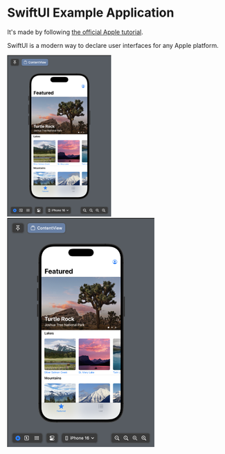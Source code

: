 # SwiftUI Example Application

It's made by following [the official Apple tutorial](https://developer.apple.com/tutorials/swiftui/).

SwiftUI is a modern way to declare user interfaces for any Apple platform.

<img src="web/ios_landmarks_1.png" alt="iOS Application" width="240" />

<img src="web/ios_landmarks_1.png" alt="watchOS Application" width="340" />
